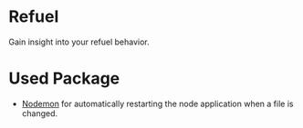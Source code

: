 # Refuel
Gain insight into your refuel behavior.

# Used Package
- [Nodemon](https://www.npmjs.com/package/nodemon "nodemon on npm") for automatically restarting the node application when a file is changed.